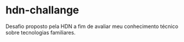 # hdn-challange
Desafio proposto pela HDN a fim de avaliar meu conhecimento técnico sobre tecnologias familiares.
